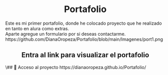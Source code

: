 
<h1 align="center"> Portafolio </h1>
Este es mi primer portafolio, donde he colocado proyecto que he realizado en tanto en alura como extras. </br>
Aparte agregue un formulario por si deseas contactarme. 
https://github.com/DianaOropeza/Portafolio/blob/main/Imagenes/port1.png

<h2 align="center"> Entra al link para visualizar el portafolio </h2>
\## 📁 Acceso al proyecto
https://dianaoropeza.github.io/Portafolio/

